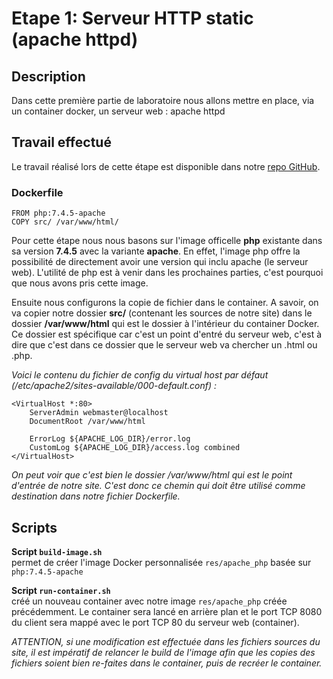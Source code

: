 # Etape 1: Serveur HTTP static (apache httpd)

## Description
Dans cette première partie de laboratoire nous allons mettre en place, via un container docker, un serveur web : apache httpd


## Travail effectué

Le travail réalisé lors de cette étape est disponible dans notre [repo GitHub](https://github.com/gollgot/RES_HTTPInfra/tree/fb-apache-static/docker-images).

### Dockerfile 
```
FROM php:7.4.5-apache
COPY src/ /var/www/html/
```

Pour cette étape nous nous basons sur l'image officelle **php** existante dans sa version **7.4.5** avec la variante **apache**. En effet, l'image php offre la possibilité de directement avoir une version qui inclu apache (le serveur web). L'utilité de php est à venir dans les prochaines parties, c'est pourquoi que nous avons pris cette image.

Ensuite nous configurons la copie de fichier dans le container. A savoir, on va copier notre dossier **src/** (contenant les sources de notre site) dans le dossier **/var/www/html** qui est le dossier à l'intérieur du container Docker. Ce dossier est spécifique car c'est un point d'entré du serveur web, c'est à dire que c'est dans ce dossier que le serveur web va chercher un .html ou .php.

*Voici le contenu du fichier de config du virtual host par défaut (/etc/apache2/sites-available/000-default.conf) :*

```
<VirtualHost *:80>
	ServerAdmin webmaster@localhost
	DocumentRoot /var/www/html

	ErrorLog ${APACHE_LOG_DIR}/error.log
	CustomLog ${APACHE_LOG_DIR}/access.log combined
</VirtualHost>

```

*On peut voir que c'est bien le dossier /var/www/html qui est le point d'entrée de notre site. C'est donc ce chemin qui doit être utilisé comme destination dans notre fichier Dockerfile.*

## Scripts

**Script `build-image.sh`**  
permet de créer l'image Docker personnalisée `res/apache_php` basée sur `php:7.4.5-apache`

**Script `run-container.sh`**  
créé un nouveau container avec notre image `res/apache_php` créée précédemment. Le container sera lancé en arrière plan et le port TCP 8080 du client sera mappé avec le port TCP 80 du serveur web (container).

*ATTENTION, si une modification est effectuée dans les fichiers sources du site, il est impératif de relancer le build de l'image afin que les copies des fichiers soient bien re-faites dans le container, puis de recréer le container.*
